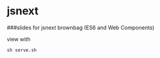 jsnext
==================

###slides for jsnext brownbag (ES6 and Web Components)


view with 
```
sh serve.sh
```
